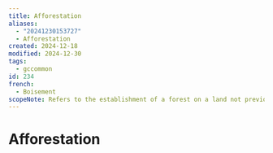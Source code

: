 ```yaml
---
title: Afforestation
aliases:
  - "20241230153727"
  - Afforestation
created: 2024-12-18
modified: 2024-12-30
tags:
  - gccommon
id: 234
french:
  - Boisement
scopeNote: Refers to the establishment of a forest on a land not previously forested. For the reestablishment of trees on a land previously forested, use "Reforestation".
---
```

# Afforestation
